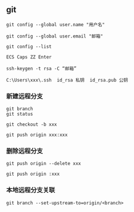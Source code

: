 


## git

```
git config --global user.name "用户名"

git config --global user.email "邮箱"

git config --list

ECS Caps ZZ Enter

ssh-keygen -t rsa -C “邮箱”

C:\Users\xxx\.ssh  id_rsa 私钥  id_rsa.pub 公钥

```

### 新建远程分支

```
git branch
git status
```

```
git checkout -b xxx

git push origin xxx:xxx
```
### 删除远程分支

```
git push origin --delete xxx

git push origin :xxx
```

### 本地远程分支关联
```
git branch --set-upstream-to=origin/<branch>
```